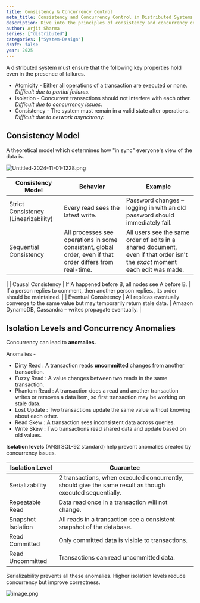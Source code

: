 ```yaml
---
title: Consistency & Concurrency Control
meta_title: Consistency and Concurrency Control in Distributed Systems (2025)
description: Dive into the principles of consistency and concurrency control in distributed systems. Learn how to manage data integrity and synchronization in 2025’s distributed environment.
author: Arjit Sharma
series: ["distributed"]
categories: ["System-Design"]
draft: false
year: 2025
---
```


A distributed system must ensure that the following key properties hold even in the presence of failures.

- Atomicity - Either all operations of a transaction are executed or none. *Difficult due to partial failures.*
- Isolation - Concurrent transactions should not interfere with each other. *Difficult due to concurrency issues.*
- Consistency - The system must remain in a valid state after operations. *Difficult due to network asynchrony.*

## Consistency Model

A theoretical model which determines how "in sync" everyone's view of the data is.

![Untitled-2024-11-01-1228.png](https://res.cloudinary.com/dwa6rcttw/image/upload/v1742840765/Untitled-2024-11-01-1228_qdvr2q.png)

| **Consistency Model** | **Behavior** | **Example** |
| --- | --- | --- |
| Strict Consistency (Linearizability) | Every read sees the latest write. | Password changes – logging in with an old password should immediately fail. |
| Sequential Consistency | All processes see operations in some consistent, global order, even if that order differs from real-time. | All users see the same order of edits in a shared document, even if that order isn't the *exact* moment each edit was made.
 |
| Causal Consistency | If A happened before B, all nodes see A before B. | If a person replies to comment, then another person replies., its order should be maintained.  |
| Eventual Consistency | All replicas eventually converge to the same value but may temporarily return stale data. | Amazon DynamoDB, Cassandra – writes propagate eventually. |

## Isolation Levels and Concurrency Anomalies

Concurrency can lead to **anomalies.** 

Anomalies  - 

- Dirty Read : A transaction reads **uncommitted** changes from another transaction.
- Fuzzy Read : A value changes between two reads in the same transaction.
- Phantom Read : A transaction does a read and another transaction writes or removes a data item, so first transaction may be working on stale data.
- Lost Update : Two transactions update the same value without knowing about each other.
- Read Skew : A transaction sees inconsistent data across queries.
- Write Skew : Two transactions read shared data and update based on old values.

**Isolation levels** (ANSI SQL-92 standard) help prevent anomalies created by concurrency issues. 

| **Isolation Level** | **Guarantee** |
| ------------------- | ------------- |
| Serializability | 2 transactions, when executed concurrently, should give the same result as though executed sequentially. |
| Repeatable Read | Data read once in a transaction will not change. |
| Snapshot Isolation | All reads in a transaction see a consistent snapshot of the database. |
| Read Committed | Only committed data is visible to transactions. |
| Read Uncommitted | Transactions can read uncommitted data. |

Serializability prevents all these anomalies.  Higher isolation levels reduce concurrency but improve correctness.

![image.png](https://res.cloudinary.com/dwa6rcttw/image/upload/v1742840764/image_fyruad.png)

